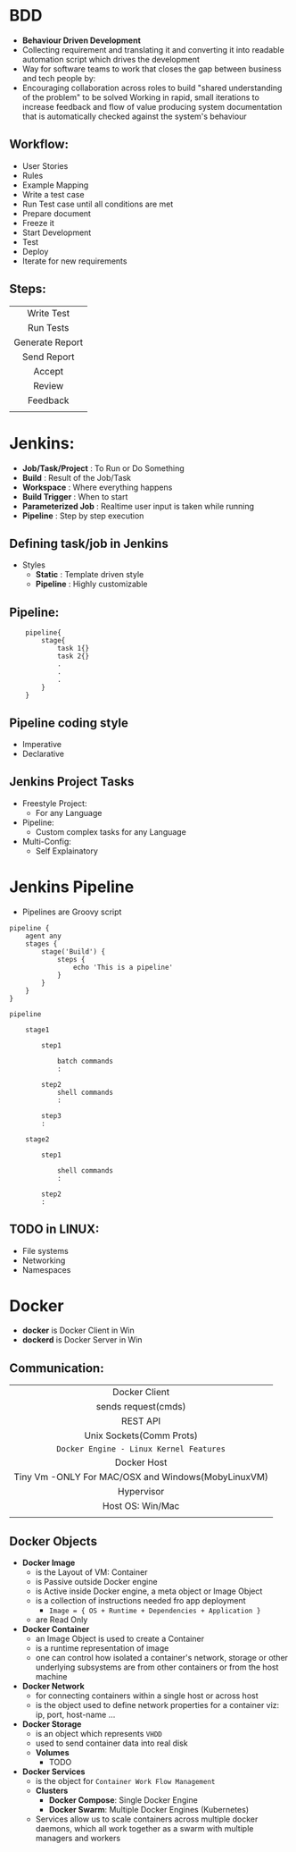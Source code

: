 # BDD
- **Behaviour Driven Development**
- Collecting requirement and translating it and converting it into readable automation script which drives the development
- Way for software teams to work that closes the gap between business and tech people by:
- Encouraging collaboration across roles to build "shared understanding of the problem" to be solved
Working in rapid, small iterations to increase feedback and flow of value
producing system documentation that is automatically checked against the system's behaviour

## Workflow:
- User Stories
- Rules
- Example Mapping
- Write a test case
- Run Test case until all conditions are met
- Prepare document
- Freeze it
- Start Development
- Test
- Deploy
- Iterate for new requirements

## Steps:
||
|:--:|
| Write Test |
| Run Tests |
| Generate Report |
| Send Report |
| Accept |
| Review |
| Feedback |
||


# Jenkins:
- **Job/Task/Project** : To Run or Do Something
- **Build** : Result of the Job/Task
- **Workspace** : Where everything happens
- **Build Trigger** : When to start
- **Parameterized Job** : Realtime user input is taken while running
- **Pipeline** : Step by step execution


## Defining task/job in Jenkins
- Styles
    - **Static** : Template driven style
    - **Pipeline** : Highly customizable

## Pipeline:
```
    pipeline{
        stage{
            task 1{}
            task 2{}
            .
            .
            .
        }
    }
```

## Pipeline coding style
- Imperative
- Declarative


## Jenkins Project Tasks
- Freestyle Project:
    - For any Language
- Pipeline:
    - Custom complex tasks for any Language
- Multi-Config:
    - Self Explainatory


# Jenkins Pipeline
- Pipelines are Groovy script

```
pipeline {
    agent any
    stages {
        stage('Build') {
            steps {
                echo 'This is a pipeline'
            }
        }
    }
}
```
```
pipeline

    stage1

        step1

            batch commands
            :

        step2
            shell commands
            :

        step3
        :

    stage2

        step1

            shell commands
            :

        step2
        :

```
    
## TODO in LINUX:
- File systems
- Networking
- Namespaces


# Docker

- **docker** is Docker Client in Win
- **dockerd** is Docker Server in Win

## Communication:
||
|:--:|
|Docker Client|
|sends request(cmds)|
|REST API|
|Unix Sockets(Comm Prots)|
|`Docker Engine - Linux Kernel Features`|
|Docker Host|
|Tiny Vm -ONLY For MAC/OSX and Windows(MobyLinuxVM)|
|Hypervisor|
|Host OS: Win/Mac|
||


## Docker Objects
- **Docker Image**
    - is the Layout of VM: Container
    - is Passive outside Docker engine
    - is Active inside Docker engine, a meta object or Image Object
    - is a collection of instructions needed fro app deployment
        - `Image = { OS + Runtime + Dependencies + Application }`
    - are Read Only
- **Docker Container**
    - an Image Object is used to create a Container
    - is a runtime representation of image
    - one can control how isolated a container's network, storage or other underlying subsystems are from other containers or from the host machine
- **Docker Network**
    - for connecting containers within a single host or across host
    - is the object used to define network properties for a container viz: ip, port, host-name ...
- **Docker Storage**
    - is an object which represents `VHDD`
    - used to send container data into real disk
    - **Volumes**
        - TODO
- **Docker Services**
    - is the object for `Container Work Flow Management`
    - **Clusters**
        - **Docker Compose**: Single Docker Engine
        - **Docker Swarm**: Multiple Docker Engines (Kubernetes)
    - Services allow us to scale containers across multiple docker daemons, which all work together as a swarm with multiple managers and workers
